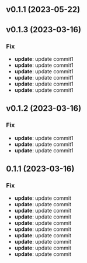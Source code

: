 ## v0.1.1 (2023-05-22)

## v0.1.3 (2023-03-16)

### Fix

- **update**: update commit1
- **update**: update commit1
- **update**: update commit1
- **update**: update commit1
- **update**: update commit1
- **update**: update commit1

## v0.1.2 (2023-03-16)

### Fix

- **update**: update commit1
- **update**: update commit1
- **update**: update commit1

## 0.1.1 (2023-03-16)

### Fix

- **update**: update commit
- **update**: update commit
- **update**: update commit
- **update**: update commit
- **update**: update commit
- **update**: update commit
- **update**: update commit
- **update**: update commit
- **update**: update commit
- **update**: update commit
